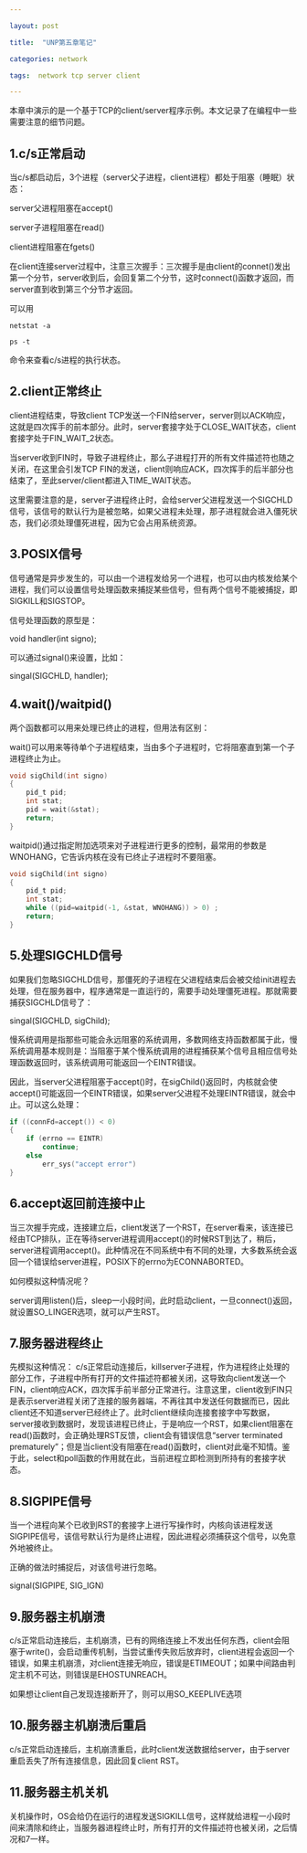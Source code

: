 ```yaml
---

layout: post

title:  "UNP第五章笔记"

categories: network

tags:  network tcp server client

---
```

本章中演示的是一个基于TCP的client/server程序示例。本文记录了在编程中一些需要注意的细节问题。

## 1.c/s正常启动
当c/s都启动后，3个进程（server父子进程，client进程）都处于阻塞（睡眠）状态：

server父进程阻塞在accept()

server子进程阻塞在read()

client进程阻塞在fgets()

在client连接server过程中，注意三次握手：三次握手是由client的connet()发出第一个分节，server收到后，会回复第二个分节，这时connect()函数才返回，而server直到收到第三个分节才返回。

可以用
```
netstat -a

ps -t
```
命令来查看c/s进程的执行状态。

## 2.client正常终止
client进程结束，导致client TCP发送一个FIN给server，server则以ACK响应，这就是四次挥手的前本部分。此时，server套接字处于CLOSE_WAIT状态，client套接字处于FIN_WAIT_2状态。

当server收到FIN时，导致子进程终止，那么子进程打开的所有文件描述符也随之关闭，在这里会引发TCP FIN的发送，client则响应ACK，四次挥手的后半部分也结束了，至此server/client都进入TIME_WAIT状态。

这里需要注意的是，server子进程终止时，会给server父进程发送一个SIGCHLD信号，该信号的默认行为是被忽略，如果父进程未处理，那子进程就会进入僵死状态，我们必须处理僵死进程，因为它会占用系统资源。

## 3.POSIX信号
信号通常是异步发生的，可以由一个进程发给另一个进程，也可以由内核发给某个进程，我们可以设置信号处理函数来捕捉某些信号，但有两个信号不能被捕捉，即SIGKILL和SIGSTOP。

信号处理函数的原型是：

void handler(int signo);

可以通过signal()来设置，比如：

singal(SIGCHLD, handler);

## 4.wait()/waitpid()
两个函数都可以用来处理已终止的进程，但用法有区别：

wait()可以用来等待单个子进程结束，当由多个子进程时，它将阻塞直到第一个子进程终止为止。
```c
void sigChild(int signo)
{
    pid_t pid;
    int stat;
    pid = wait(&stat);
    return;
}
```
waitpid()通过指定附加选项来对子进程进行更多的控制，最常用的参数是WNOHANG，它告诉内核在没有已终止子进程时不要阻塞。
```c
void sigChild(int signo)
{
    pid_t pid;
    int stat;
    while ((pid=waitpid(-1, &stat, WNOHANG)) > 0) ;
    return;
}
```
## 5.处理SIGCHLD信号
如果我们忽略SIGCHLD信号，那僵死的子进程在父进程结束后会被交给init进程去处理，但在服务器中，程序通常是一直运行的，需要手动处理僵死进程。那就需要捕获SIGCHLD信号了：

singal(SIGCHLD, sigChild);

慢系统调用是指那些可能会永远阻塞的系统调用，多数网络支持函数都属于此，慢系统调用基本规则是：当阻塞于某个慢系统调用的进程捕获某个信号且相应信号处理函数返回时，该系统调用可能返回一个EINTR错误。

因此，当server父进程阻塞于accept()时，在sigChild()返回时，内核就会使accept()可能返回一个EINTR错误，如果server父进程不处理EINTR错误，就会中止。可以这么处理：
```c
if ((connFd=accept()) < 0)
{
    if (errno == EINTR)
        continue;
    else
        err_sys("accept error")
}
```

## 6.accept返回前连接中止
当三次握手完成，连接建立后，client发送了一个RST，在server看来，该连接已经由TCP排队，正在等待server进程调用accept()的时候RST到达了，稍后，server进程调用accept()。此种情况在不同系统中有不同的处理，大多数系统会返回一个错误给server进程，POSIX下的errno为ECONNABORTED。

如何模拟这种情况呢？

server调用listen()后，sleep一小段时间，此时启动client，一旦connect()返回，就设置SO_LINGER选项，就可以产生RST。

## 7.服务器进程终止
先模拟这种情况：
c/s正常启动连接后，killserver子进程，作为进程终止处理的部分工作，子进程中所有打开的文件描述符都被关闭，这导致向client发送一个FIN，client响应ACK，四次挥手前半部分正常进行。注意这里，client收到FIN只是表示server进程关闭了连接的服务器端，不再往其中发送任何数据而已，因此client还不知道server已经终止了。此时client继续向连接套接字中写数据，server接收到数据时，发现该进程已终止，于是响应一个RST，如果client阻塞在read()函数时，会正确处理RST反馈，client会有错误信息“server terminated prematurely”；但是当client没有阻塞在read()函数时，client对此毫不知情。鉴于此，select和poll函数的作用就在此，当前进程立即检测到所持有的套接字状态。

## 8.SIGPIPE信号
当一个进程向某个已收到RST的套接字上进行写操作时，内核向该进程发送SIGPIPE信号，该信号默认行为是终止进程，因此进程必须捕获这个信号，以免意外地被终止。

正确的做法时捕捉后，对该信号进行忽略。

signal(SIGPIPE, SIG_IGN)

## 9.服务器主机崩溃
c/s正常启动连接后，主机崩溃，已有的网络连接上不发出任何东西，client会阻塞于write()，会启动重传机制，当尝试重传失败后放弃时，client进程会返回一个错误，如果主机崩溃，对client连接无响应，错误是ETIMEOUT；如果中间路由判定主机不可达，则错误是EHOSTUNREACH。

如果想让client自己发现连接断开了，则可以用SO_KEEPLIVE选项

## 10.服务器主机崩溃后重启
c/s正常启动连接后，主机崩溃重启，此时client发送数据给server，由于server重启丢失了所有连接信息，因此回复client RST。

## 11.服务器主机关机
关机操作时，OS会给仍在运行的进程发送SIGKILL信号，这样就给进程一小段时间来清除和终止，当服务器进程终止时，所有打开的文件描述符也被关闭，之后情况和7一样。
